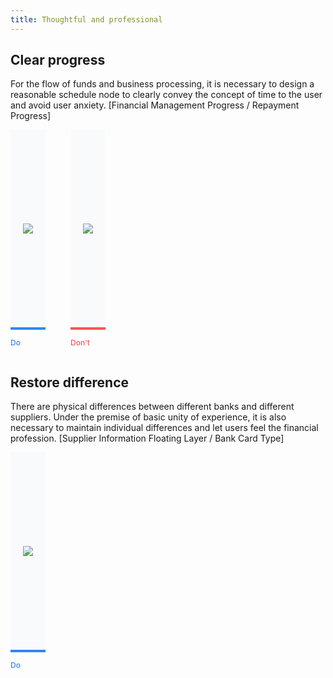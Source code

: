 ```yaml
---
title: Thoughtful and professional
---
```


<style>
.doc-cutline-wrapper{
  display: flex;
}
.doc-cutline{
  position: relative;
  display: inline-flex;
  margin-bottom: 42px;
  padding: 20px;
  background: #F9FAFB;
  box-sizing: border-box;
  align-items: center;
  justify-content: center;
  min-height: 320px;
  max-width: 45%;
}
.doc-cutline:after{
  position: absolute;
  bottom: -32px;
  left: 0;
  font-size: 12px;
  font-weight: 500;
}
.doc-cutline.do{
  margin-right: 40px;
  border-bottom: solid 4px #2F86F6;
}
.doc-cutline.do:after{
  content: "Do";
  color: #2F86F6;
}
.doc-cutline.donot{
  border-bottom: solid 4px #FF5257;
}
.doc-cutline.donot:after{
  content: "Don't";
  color: #FF5257;
}
.doc-cutline-item{
  display: flex;
  align-items: center;
  justify-content: center;
}
.doc-cutline-item.horizon img{
  width: 100%;
}
.doc-cutline-item.vertical img{
  width: auto;
  height: 100%;
}

@media (max-width: 750px) {
  .doc-cutline-wrapper{
    flex-direction: column;
  }
  .doc-cutline{
    max-width: 100%;
  }
  .doc-cutline.do{
    margin-right: 0;
  }
}
</style>

## Clear progress

For the flow of funds and business processing, it is necessary to design a reasonable schedule node to clearly convey the concept of time to the user and avoid user anxiety. [Financial Management Progress / Repayment Progress]

<div class="doc-cutline-wrapper">
  <div class="doc-cutline do">
    <div class="doc-cutline-item">
      <img src="https://pt-starimg.didistatic.com/static/starimg/img/NGwne2FMQv1545911061860.png">
    </div>
  </div>
  <div class="doc-cutline donot">
    <div class="doc-cutline-item">
      <img src="https://pt-starimg.didistatic.com/static/starimg/img/N6fHIqY5PO1545911064113.png">
    </div>
  </div>
</div>

## Restore difference

There are physical differences between different banks and different suppliers. Under the premise of basic unity of experience, it is also necessary to maintain individual differences and let users feel the financial profession. [Supplier Information Floating Layer / Bank Card Type]

<div class="doc-cutline-wrapper">
  <div class="doc-cutline do">
    <div class="doc-cutline-item">
      <img src="https://pt-starimg.didistatic.com/static/starimg/img/j1hfoR4axj1545911194083.png">
    </div>
  </div>
</div>
